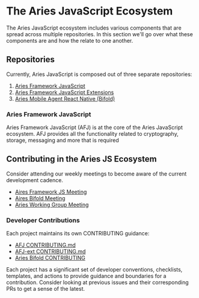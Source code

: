 # The Aries JavaScript Ecosystem

The Aries JavaScript ecosystem includes various components that are spread across multiple repositories. In this section we'll go over what these components are and how the relate to one another.

## Repositories

Currently, Aries JavaScript is composed out of three separate repositories:

1. [Aries Framework JavaScript](https://github.com/hyperledger/aries-framework-javascript)
2. [Aries Framework JavaScript Extensions](https://github.com/hyperledger/aries-framework-javascript-ext)
3. [Aries Mobile Agent React Native (Bifold)](https://github.com/hyperledger/aries-mobile-agent-react-native)

### Aries Framework JavaScript

Aries Framework JavaScript (AFJ) is at the core of the Aries JavaScript ecosystem. AFJ provides all the functionality related to cryptography, storage, messaging and more that is required

## Contributing in the Aries JS Ecosystem

Consider attending our weekly meetings to become aware of the current development cadence.

- [Aires Framework JS Meeting](https://wiki.hyperledger.org/display/ARIES/Framework+JS+Meetings)
- [Aires Bifold Meeting](https://wiki.hyperledger.org/display/ARIES/Aries+Bifold+User+Group)
- [Aries Working Group Meeting](https://wiki.hyperledger.org/display/ARIES/Aries+Working+Group)

### Developer Contributions

Each project maintains its own CONTRIBUTING guidance:

- [AFJ CONTRIBUTING.md](https://github.com/hyperledger/aries-framework-javascript/blob/main/CONTRIBUTING.md)
- [AFJ-ext CONTRIBUTING.md](https://github.com/hyperledger/aries-framework-javascript-ext/blob/main/CONTRIBUTING.md)
- [Aries Bifold CONTRIBUTING](https://github.com/hyperledger/aries-mobile-agent-react-native/blob/main/CONTRIBUTING)

Each project has a significant set of developer conventions, checklists, templates, and actions to provide guidance and boundaries for a contribution.
Consider looking at previous issues and their corresponding PRs to get a sense of the latest.

